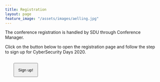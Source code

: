 ```yaml
---
title: Registration
layout: page
feature_image: "/assets/images/aelling.jpg"
---
```


<div class="jumbotron">
  <p>The conference registration is handled by SDU through Conference Manager.</p>
  <p>Click on the button below to open the registration page and follow the step to sign up for CyberSecurity Days 2020.</p>
<div markdown="1" class="text-justify">
<p style="margin:2em;" class="text-center">
    <a target="_blank" href="https://www.conferencemanager.dk/cyberdays2020/signup"><button style="padding:1em;" type="button" class="btn btn-primary btn-lg">Sign up!</button></a>
</p>
<div class="clearfix"></div>

</div>
</div>
